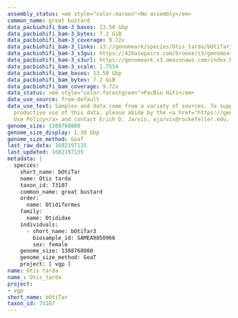 ```yaml
---
assembly_status: <em style="color:maroon">No assembly</em>
common_name: great bustard
data_pacbiohifi_bam-3_bases: 13.50 Gbp
data_pacbiohifi_bam-3_bytes: 7.2 GiB
data_pacbiohifi_bam-3_coverage: 9.72x
data_pacbiohifi_bam-3_links: s3://genomeark/species/Otis_tarda/bOtiTar3/genomic_data/pacbio_hifi/<br>
data_pacbiohifi_bam-3_s3gui: https://42basepairs.com/browse/s3/genomeark/species/Otis_tarda/bOtiTar3/genomic_data/pacbio_hifi/
data_pacbiohifi_bam-3_s3url: https://genomeark.s3.amazonaws.com/index.html?prefix=species/Otis_tarda/bOtiTar3/genomic_data/pacbio_hifi/
data_pacbiohifi_bam-3_scale: 1.7554
data_pacbiohifi_bam_bases: 13.50 Gbp
data_pacbiohifi_bam_bytes: 7.2 GiB
data_pacbiohifi_bam_coverage: 9.72x
data_status: <em style="color:forestgreen">PacBio HiFi</em>
data_use_source: from-default
data_use_text: Samples and data come from a variety of sources. To support fair and
  productive use of this data, please abide by the <a href="https://genome10k.soe.ucsc.edu/data-use-policies/">Data
  Use Policy</a> and contact Erich D. Jarvis, ejarvis@rockefeller.edu, with any questions.
genome_size: 1388760000
genome_size_display: 1.39 Gbp
genome_size_method: GoaT
last_raw_data: 1682197135
last_updated: 1682197135
metadata: |
  species:
    short_name: bOtiTar
    name: Otis tarda
    taxon_id: 73107
    common_name: great bustard
    order:
      name: Otidiformes
    family:
      name: Otididae
    individuals:
      - short_name: bOtiTar3
        biosample_id: SAMEA9850966
        sex: female
    genome_size: 1388760000
    genome_size_method: GoaT
    project: [ vgp ]
name: Otis tarda
name_: Otis_tarda
project:
- vgp
short_name: bOtiTar
taxon_id: 73107
---
```

